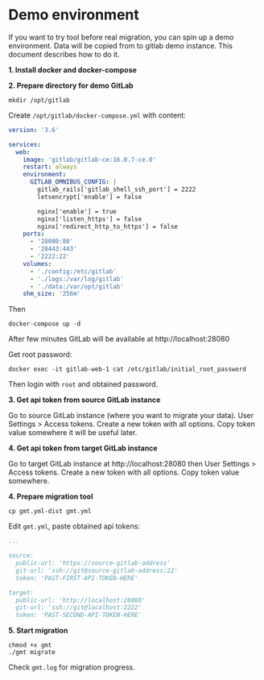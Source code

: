 # Demo environment

If you want to try tool before real migration, you can spin up a demo environment. Data will be copied from to gitlab demo instance. 
This document describes how to do it.

**1. Install docker and docker-compose**

**2. Prepare directory for demo GitLab**

```shell
mkdir /opt/gitlab
```

Create `/opt/gitlab/docker-compose.yml` with content:

```yaml
version: '3.6'

services:
  web:
    image: 'gitlab/gitlab-ce:16.0.7-ce.0'
    restart: always
    environment:
      GITLAB_OMNIBUS_CONFIG: |
        gitlab_rails['gitlab_shell_ssh_port'] = 2222
        letsencrypt['enable'] = false

        nginx['enable'] = true
        nginx['listen_https'] = false
        nginx['redirect_http_to_https'] = false
    ports:
      - '28080:80'
      - '28443:443'
      - '2222:22'
    volumes:
      - './config:/etc/gitlab'
      - './logs:/var/log/gitlab'
      - './data:/var/opt/gitlab'
    shm_size: '256m'
```

Then

```shell
docker-compose up -d
```

After few minutes GitLab will be available at http://localhost:28080

Get root password:

```shell
docker exec -it gitlab-web-1 cat /etc/gitlab/initial_root_password
```

Then login with `root` and obtained password.

**3. Get api token from source GitLab instance**

Go to source GitLab instance (where you want to migrate your data). User Settings > Access tokens. Create a new token with
all options. Copy token value somewhere it will be useful later.

**4. Get api token from target GitLab instance**

Go to target GitLab instance at http://localhost:28080 then User Settings > Access tokens. Create a new token with
all options. Copy token value somewhere.

**4. Prepare migration tool**

```shell
cp gmt.yml-dist gmt.yml
```

Edit `gmt.yml`, paste obtained api tokens:

```yml
...

source:
  public-url: 'https://source-gitlab-address'
  git-url: 'ssh://git@source-gitlab-address:22'
  token: 'PAST-FIRST-API-TOKEN-HERE'

target:
  public-url: 'http://localhost:28080'
  git-url: 'ssh://git@localhost:2222'
  token: 'PAST-SECOND-API-TOKEN-HERE'
```


**5. Start migration**

```shell
chmod +x gmt
./gmt migrate
```

Check `gmt.log` for migration progress.